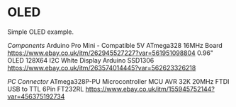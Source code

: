 # OLED

Simple OLED example.

*Components*
Arduino Pro Mini - Compatible 5V ATmega328 16MHz Board
https://www.ebay.co.uk/itm/262945527227?var=561951098804
0.96" OLED 128X64 I2C White Display Arduino SSD1306
https://www.ebay.co.uk/itm/263574014445?var=562623326218

*PC Connector*
ATmega328P-PU Microcontroller MCU AVR 32K 20MHz FTDI USB to TTL 6Pin FT232RL
https://www.ebay.co.uk/itm/155945752144?var=456375192734

 